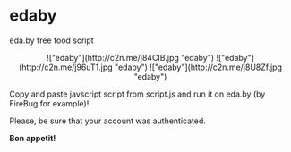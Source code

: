 edaby
=====

eda.by free food script

<p align="center">!["edaby"](http://c2n.me/j84CIB.jpg "edaby")
!["edaby"](http://c2n.me/j96uT1.jpg "edaby")
!["edaby"](http://c2n.me/j8U8Zf.jpg "edaby")</p>

Copy and paste javscript script from script.js and run it on eda.by (by FireBug for example)!

Please, be sure that your account was authenticated.

**Bon appetit!**

